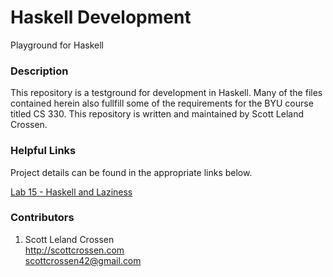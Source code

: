 # Haskell Development

Playground for Haskell

### Description

This repository is a testground for development in Haskell. Many of the files contained herein also fullfill
some of the requirements for the BYU course titled CS 330. This repository is written and maintained by Scott Leland Crossen.

### Helpful Links

Project details can be found in the appropriate links below.

[Lab 15 - Haskell and Laziness](http://liftothers.org/dokuwiki/doku.php?id=cs330_f2016:lab15)

### Contributors

1. Scott Leland Crossen  
<http://scottcrossen.com>  
<scottcrossen42@gmail.com>
